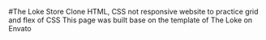 #The Loke Store Clone
HTML, CSS not responsive website to practice grid and flex of CSS
This page was built base on the template of The Loke on Envato
